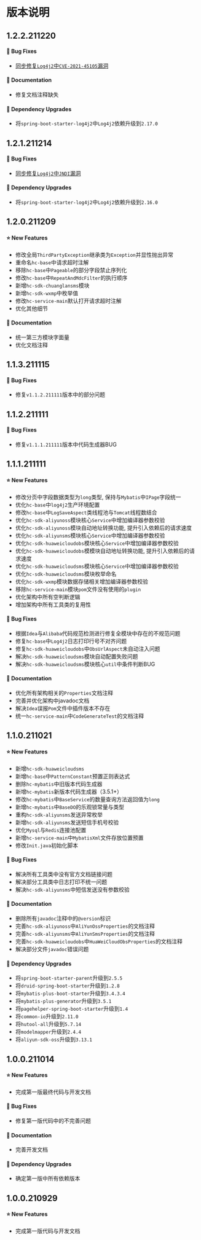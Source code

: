 # 版本说明

## 1.2.2.211220

#### 🐞 Bug Fixes

- [同步修复`Log4j2`中`CVE-2021-45105`漏洞](https://logging.apache.org/log4j/2.x/index.html)

#### 📔 Documentation

- 修复文档注释缺失

#### 🔨 Dependency Upgrades

- 将`spring-boot-starter-log4j2`中`Log4j2`依赖升级到`2.17.0`



## 1.2.1.211214

#### 🐞 Bug Fixes

- [同步修复`Log4j2`中`JNDI`漏洞](https://logging.apache.org/log4j/2.x/index.html)

#### 🔨 Dependency Upgrades

- 将`spring-boot-starter-log4j2`中`Log4j2`依赖升级到`2.16.0`



## 1.2.0.211209

#### ⭐ New Features

- 修改全局`ThirdPartyException`继承类为`Exception`并显性抛出异常
- 重命名`hc-base`中请求超时注解
- 移除`hc-base`中`Pageable`的部分字段禁止序列化
- 修改`hc-base`中`RepeatAndMdcFilter`的执行顺序
- 新增`hc-sdk-chuanglansms`模块
- 新增`hc-sdk-wxmp`中枚举值 
- 修改`hc-service-main`默认打开请求超时注解
- 优化其他细节

#### 📔 Documentation

- 统一第三方模块字面量
- 优化文档注释



## 1.1.3.211115

#### 🐞 Bug Fixes

- 修复`v1.1.2.211111`版本中的部分问题



## 1.1.2.211111

#### 🐞 Bug Fixes

- 修复`v1.1.1.211111`版本中代码生成器BUG



## 1.1.1.211111

#### ⭐ New Features

- 修改分页中字段数据类型为`long`类型, 保持与`Mybatis`中`IPage`字段统一
- 优化`hc-base`中`log4j2`生产环境配置
- 修改`hc-base`中`LogSaveAspect`类线程池与`Tomcat`线程数结合
- 优化`hc-sdk-aliyunoss`模块核心`Service`中增加编译器参数校验
- 优化`hc-sdk-aliyunoss`模块自动地址转换功能, 提升引入依赖后的请求速度
- 优化`hc-sdk-aliyunsms`模块核心`Service`中增加编译器参数校验
- 优化`hc-sdk-huaweicloudobs`模块核心`Service`中增加编译器参数校验
- 优化`hc-sdk-huaweicloudobs`模模块自动地址转换功能, 提升引入依赖后的请求速度
- 优化`hc-sdk-huaweicloudsms`模块核心`Service`中增加编译器参数校验
- 优化`hc-sdk-huaweicloudsms`模块枚举命名
- 优化`hc-sdk-wxmp`模块数据存储相关增加编译器参数校验
- 移除`hc-service-main`模块`pom`文件没有使用的`plugin`
- 优化架构中所有空判断逻辑
- 增加架构中所有工具类的复用性

#### 🐞 Bug Fixes

- 根据`Idea`与`Alibaba`代码规范检测进行修复全模块中存在的不规范问题
- 修复`hc-base`中`Log4j2`日志打印行号不对齐问题
- 修复`hc-sdk-huaweicloudobs`中`ObsUrlAspect`未自动注入问题
- 解决`hc-sdk-huaweicloudsms`模块自动配置失败问题
- 解决`hc-sdk-huaweicloudsms`模块核心`util`中条件判断BUG

#### 📔 Documentation

- 优化所有架构相关的`Properties`文档注释
- 完善并优化架构中javadoc文档
- 解决`Idea`误报`Pom`文件中插件版本不存在
- 统一`hc-service-main`中`CodeGenerateTest`的文档注释



## 1.1.0.211021

#### ⭐ New Features

- 新增`hc-sdk-huaweicloudsms`
- 新增`hc-base`中`PatternConstant`预置正则表达式
- 删除`hc-mybatis`中旧版本代码生成器
- 新增`hc-mybatis`新版本代码生成器（3.5.1+）
- 修改`hc-mybatis`中`BaseService`的数量查询方法返回值为`long`
- 新增`hc-mybatis`中`BaseDO`的乐观锁常量与类型
- 重构`hc-sdk-aliyunsms`发送异常枚举
- 新增`hc-sdk-aliyunsms`发送短信手机号校验
- 优化`Mysql`与`Redis`连接池配置
- 新增`hc-service-main`中`MybatisXml`文件存放位置预置
- 修改`Init.java`初始化脚本

#### 🐞 Bug Fixes

- 解决所有工具类中没有官方文档链接问题
- 解决部分工具类中日志打印不统一问题
- 解决`hc-sdk-aliyunsms`中短信发送没有参数校验

#### 📔 Documentation

- 删除所有`javadoc`注释中的`@version`标识
- 完善`hc-sdk-aliyunoss`中`AliYunOssProperties`的文档注释
- 完善`hc-sdk-aliyunsms`中`AliYunSmsProperties`的文档注释
- 完善`hc-sdk-huaweicloudobs`中`HuaWeiCloudObsProperties`的文档注释
- 解决部分文件`javadoc`错误问题

#### 🔨 Dependency Upgrades

- 将`spring-boot-starter-parent`升级到`2.5.5`
- 将`druid-spring-boot-starter`升级到`1.2.8`
- 将`mybatis-plus-boot-starter`升级到`3.4.3.4`
- 将`mybatis-plus-generator`升级到`3.5.1`
- 将`pagehelper-spring-boot-starter`升级到`1.4`
- 将`common-io`升级到`2.11.0`
- 将`hutool-all`升级到`5.7.14`
- 将`modelmapper`升级到`2.4.4`
- 将`aliyun-sdk-oss`升级到`3.13.1`



## 1.0.0.211014

#### ⭐ New Features

- 完成第一版最终代码与开发文档

#### 🐞 Bug Fixes

- 修复第一版代码中的不完善问题

#### 📔 Documentation

- 完善开发文档

#### 🔨 Dependency Upgrades

- 确定第一版中所有依赖版本



## 1.0.0.210929

#### ⭐ New Features

- 完成第一版代码与开发文档

